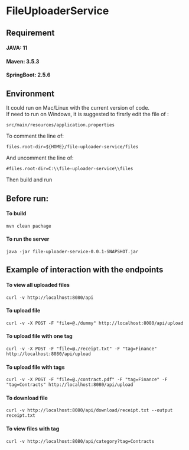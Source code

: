# FileUploaderService
## Requirement
#### JAVA: 11
#### Maven: 3.5.3
#### SpringBoot: 2.5.6
## Environment
It could run on Mac/Linux with the current version of code.  
If need to run on Windows, it is suggested to firsrly edit the file of :
```
src/main/resources/application.properties
```
To comment the line of:
```
files.root-dir=${HOME}/file-uploader-service/files
```
And uncomment the line of: 
```
#files.root-dir=C:\\file-uploader-service\\files
```
Then build and run

## Before run:
#### To build 
```
mvn clean pachage
```
#### To run the server
```
java -jar file-uploader-service-0.0.1-SNAPSHOT.jar
```
## Example of interaction with the endpoints
#### To view all uploaded files
```
curl -v http://localhost:8080/api
```
#### To upload file
```
curl -v -X POST -F "file=@./dummy" http://localhost:8080/api/upload
```
#### To upload file with one tag
```
curl -v -X POST -F "file=@./receipt.txt" -F "tag=Finance" http://localhost:8080/api/upload
```
#### To upload file with tags
```
curl -v -X POST -F "file=@./contract.pdf" -F "tag=Finance" -F "tag=Contracts" http://localhost:8080/api/upload
```
#### To download file
```
curl -v http://localhost:8080/api/download/receipt.txt --output receipt.txt
```
#### To view files with tag
```
curl -v http://localhost:8080/api/category?tag=Contracts
```



